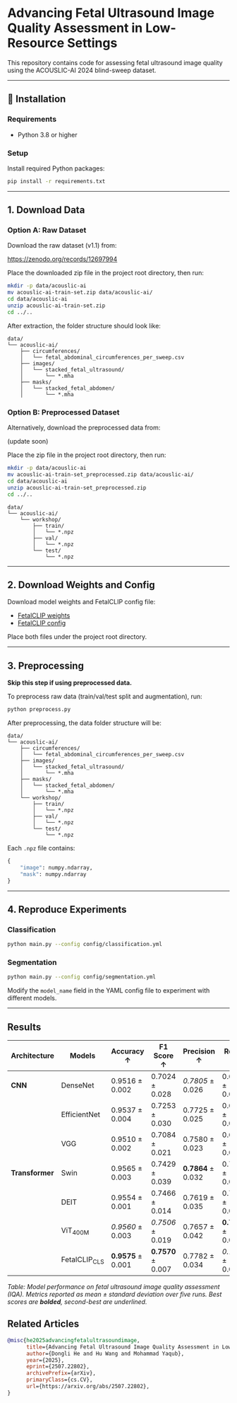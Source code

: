 # Advancing Fetal Ultrasound Image Quality Assessment in Low-Resource Settings

This repository contains code for assessing fetal ultrasound image quality using the ACOUSLIC-AI 2024 blind-sweep dataset.

---

## 🔧 Installation

### Requirements

- Python 3.8 or higher

### Setup

Install required Python packages:

```bash
pip install -r requirements.txt
```

---

## 1. Download Data

### Option A: Raw Dataset

Download the raw dataset (v1.1) from:

https://zenodo.org/records/12697994

Place the downloaded zip file in the project root directory, then run:

```bash
mkdir -p data/acouslic-ai
mv acouslic-ai-train-set.zip data/acouslic-ai/
cd data/acouslic-ai
unzip acouslic-ai-train-set.zip
cd ../..
```

After extraction, the folder structure should look like:

```
data/
└── acouslic-ai/
    ├── circumferences/
    │   └── fetal_abdominal_circumferences_per_sweep.csv
    ├── images/
    │   └── stacked_fetal_ultrasound/
    │       └── *.mha
    ├── masks/
    │   └── stacked_fetal_abdomen/
    │       └── *.mha
```

### Option B: Preprocessed Dataset
Alternatively, download the preprocessed data from:

  (update soon)

Place the zip file in the project root directory, then run:

```bash
mkdir -p data/acouslic-ai
mv acouslic-ai-train-set_preprocessed.zip data/acouslic-ai/
cd data/acouslic-ai
unzip acouslic-ai-train-set_preprocessed.zip
cd ../..
```

```
data/
└── acouslic-ai/
    └── workshop/
        ├── train/
        │   └── *.npz
        ├── val/
        │   └── *.npz
        └── test/
            └── *.npz
```

---

## 2. Download Weights and Config

Download model weights and FetalCLIP config file:

- [FetalCLIP weights](https://mbzuaiac-my.sharepoint.com/:f:/g/personal/fadillah_maani_mbzuai_ac_ae/EspGREsyuOtEpxt36RoEUBoB6jtlsvPeoiDTBC1qX8WdZQ?e=uAbuyv)
- [FetalCLIP config](https://raw.githubusercontent.com/BioMedIA-MBZUAI/FetalCLIP/refs/heads/main/FetalCLIP_config.json)

Place both files under the project root directory.

---

## 3. Preprocessing

**Skip this step if using preprocessed data.**

To preprocess raw data (train/val/test split and augmentation), run:

```bash
python preprocess.py
```

After preprocessing, the data folder structure will be:


```
data/
└── acouslic-ai/
    ├── circumferences/
    │   └── fetal_abdominal_circumferences_per_sweep.csv
    ├── images/
    │   └── stacked_fetal_ultrasound/
    │       └── *.mha
    ├── masks/
    │   └── stacked_fetal_abdomen/
    │       └── *.mha
    └── workshop/
        ├── train/
        │   └── *.npz
        ├── val/
        │   └── *.npz
        └── test/
            └── *.npz
```


Each `.npz` file contains:

```python
{
    "image": numpy.ndarray,
    "mask": numpy.ndarray
}
```

---

## 4. Reproduce Experiments

### Classification

```bash
python main.py --config config/classification.yml
```

### Segmentation

```bash
python main.py --config config/segmentation.yml
```

Modify the `model_name` field in the YAML config file to experiment with different models.

---

## Results
| Architecture | Models           | Accuracy ↑          | F1 Score ↑          | Precision ↑          | Recall ↑            | # Trainable Parameters |
|--------------|------------------|---------------------|---------------------|----------------------|---------------------|------------------------|
| **CNN**      | DenseNet         | 0.9516 ± 0.002      | 0.7024 ± 0.028      | _0.7805_ ± 0.026     | 0.6420 ± 0.059      | 7.0 M                  |
|              | EfficientNet     | 0.9537 ± 0.004      | 0.7253 ± 0.030      | 0.7725 ± 0.025       | 0.6855 ± 0.053      | 4.0 M                  |
|              | VGG              | 0.9510 ± 0.002      | 0.7084 ± 0.021      | 0.7580 ± 0.023       | 0.6671 ± 0.048      | 134 M                  |
| **Transformer** | Swin           | 0.9565 ± 0.003      | 0.7429 ± 0.039      | **0.7864** ± 0.032   | 0.7113 ± 0.087      | 1.7 M                  |
|              | DEIT             | 0.9554 ± 0.001      | 0.7466 ± 0.014      | 0.7619 ± 0.035       | 0.7363 ± 0.059      | 2.4 M                  |
|              | ViT<sub>400M</sub>          | _0.9560_ ± 0.003    | _0.7506_ ± 0.019    | 0.7657 ± 0.042       | **0.7417** ± 0.067  | 2.4 M                  |
|              | FetalCLIP<sub>CLS</sub>   | **0.9575** ± 0.001  | **0.7570** ± 0.007  | 0.7782 ± 0.034       | _0.7397_ ± 0.041    | 2.4 M                  |

*Table: Model performance on fetal ultrasound image quality assessment (IQA). Metrics reported as mean ± standard deviation over five runs. Best scores are **bolded**, second-best are _underlined_.*

## Related Articles

```bibtex
@misc{he2025advancingfetalultrasoundimage,
      title={Advancing Fetal Ultrasound Image Quality Assessment in Low-Resource Settings}, 
      author={Dongli He and Hu Wang and Mohammad Yaqub},
      year={2025},
      eprint={2507.22802},
      archivePrefix={arXiv},
      primaryClass={cs.CV},
      url={https://arxiv.org/abs/2507.22802}, 
}
```